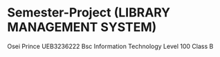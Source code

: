 # Semester-Project (LIBRARY MANAGEMENT SYSTEM)
Osei Prince
UEB3236222
Bsc Information Technology 
Level 100 Class B
